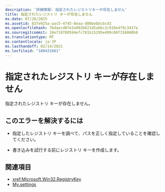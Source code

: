 ```yaml
---
description: '詳細情報: 指定されたレジストリキーが存在しません'
title: 指定されたレジストリ キーが存在しません
ms.date: 07/20/2015
ms.assetid: 837e925a-aac5-4745-8eaa-d08bebbcbcd3
ms.openlocfilehash: 7bdaecd07e3a992b621d5ab6c2c918e4f9c3417a
ms.sourcegitcommit: 10e719780594efc781b15295e499c66f316068b8
ms.translationtype: MT
ms.contentlocale: ja-JP
ms.lasthandoff: 02/14/2021
ms.locfileid: "100431081"
---
```

# <a name="specified-registry-key-does-not-exist"></a>指定されたレジストリ キーが存在しません

指定されたレジストリ キーが存在しません。  
  
## <a name="to-correct-this-error"></a>このエラーを解決するには  
  
- 指定したレジストリ キーを調べて、パスを正しく指定していることを確認してください。  
  
- 書き込みを試行する前にレジストリ キーを作成します。  
  
## <a name="see-also"></a>関連項目

- <xref:Microsoft.Win32.RegistryKey>
- [My.settings](xref:Microsoft.VisualBasic.MyServices.RegistryProxy)
